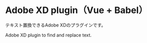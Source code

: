 # Adobe XD plugin（Vue + Babel）

テキスト置換できるAdobe XDのプラグインです。

Adobe XD plugin to find and replace text.